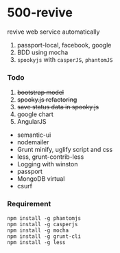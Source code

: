 # 500-revive

revive web service automatically

1. passport-local, facebook, google
2. BDD using mocha
3. `spookyjs` with `casperJS`, `phantomJS`

### Todo

1. ~~bootstrap model~~
3. ~~spooky.js refactoring~~
2. ~~save status data in spooky.js~~
3. google chart
4. AngularJS

- semantic-ui
- nodemailer
- Grunt minify, uglify script and css
- less, grunt-contrib-less
- Logging with winston
- passport
- MongoDB virtual
- csurf


### Requirement

```
npm install -g phantomjs
npm install -g casperjs
npm install -g mocha
npm install -g grunt-cli
npm install -g less
```

